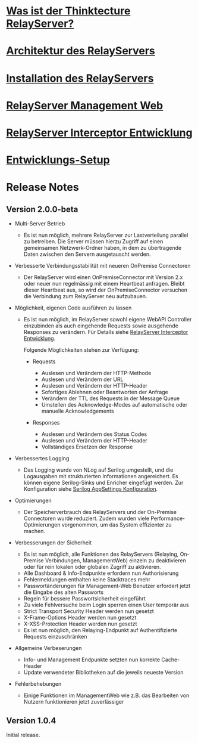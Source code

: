 # [Was ist der Thinktecture RelayServer?](1-was-ist-der-thinktecture-relayserver.md)
# [Architektur des RelayServers](2-architektur.md)
# [Installation des RelayServers](3-installation.md)
# [RelayServer Management Web](4-relayserver-management-web.md)
# [RelayServer Interceptor Entwicklung](5-relayserver-interceptor-entwicklung.md)
# [Entwicklungs-Setup](6-entwicklungssetup.md)

# Release Notes

## Version 2.0.0-beta

* Multi-Server Betrieb

  * Es ist nun möglich, mehrere RelayServer zur Lastverteilung parallel zu betreiben. Die Server müssen hierzu Zugriff auf einen gemeinsamen Netzwerk-Ordner haben, in dem zu übertragende Daten zwischen den Servern ausgetauscht werden.

* Verbesserte Verbindungsstabilität mit neueren OnPremise Connectoren

  * Der RelayServer wird einen OnPremiseConnector mit Version 2.x oder neuer nun regelmässig mit einem Heartbeat anfragen. Bleibt dieser Heartbeat aus, so wird der OnPremiseConnector versuchen die Verbindung zum RelayServer neu aufzubauen.

* Möglichkeit, eigenen Code ausführen zu lassen

  * Es ist nun möglich, im RelayServer sowohl eigene WebAPI Controller einzubinden als auch eingehende Requests sowie ausgehende Responses zu verändern. Für Details siehe [RelayServer Interceptor Entwicklung](5-relayserver-interceptor-entwicklung.md).

    Folgende Möglichkeiten stehen zur Verfügung:

    * Requests

      * Auslesen und Verändern der HTTP-Methode
      * Auslesen und Verändern der URL
      * Auslesen und Verändern der HTTP-Header
      * Sofortiges Ablehnen oder Beantworten der Anfrage
      * Verändern der TTL des Requests in der Message Queue
      * Umstellen des Acknowledge-Modes auf automatische oder manuelle Acknowledgements

    * Responses

      * Auslesen und Verändern des Status Codes
      * Auslesen und Verändern der HTTP-Header
      * Vollständiges Ersetzen der Response

- Verbessertes Logging

  * Das Logging wurde von NLog auf Serilog umgestellt, und die Logausgaben mit strukturierten Informationen angereichert. Es können eigene Serilog-Sinks und Enricher eingefügt werden. Zur Konfiguration siehe [Serilog AppSettings Konfiguration](https://github.com/serilog/serilog/wiki/AppSettings).

- Optimierungen

  * Der Speicherverbrauch des RelayServers und der On-Premise Connectoren wurde reduziert. Zudem wurden viele Performance-Optimierungen vorgenommen, um das System effizienter zu machen.

- Verbesserungen der Sicherheit

  * Es ist nun möglich, alle Funktionen des RelayServers (Relaying, On-Premise Verbindungen, ManagementWeb) einzeln zu deaktivieren oder für rein lokalen oder globalen Zugriff zu aktivieren.
  * Alle Dashboard & Info-Endpunkte erfordern nun Authorisierung
  * Fehlermeldungen enthalten keine Stacktraces mehr
  * Passwortänderungen für Management-Web Benutzer erfordert jetzt die Eingabe des alten Passworts
  * Regeln für bessere Passwortsicherheit eingeführt
  * Zu viele Fehlversuche beim Login sperren einen User temporär aus
  * Strict Transport Security Header werden nun gesetzt
  * X-Frame-Options Header werden nun gesetzt
  * X-XSS-Protection Header werden nun gesetzt
  * Es ist nun möglich, den Relaying-Endpunkt auf Authentifizierte Requests einzuschränken

- Allgemeine Verbeserungen

  * Info- und Management Endpunkte setzten nun korrekte Cache-Header
  * Update verwendeter Bibliotheken auf die jeweils neueste Version

- Fehlerbehebungen

  * Einige Funktionen im ManagementWeb wie z.B. das Bearbeiten von Nutzern funktionieren jetzt zuverlässiger

## Version 1.0.4

Initial release.
